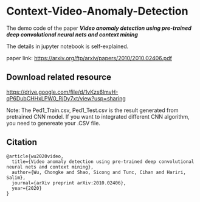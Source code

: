 # Context-Video-Anomaly-Detection

The demo code of the paper ***Video anomaly detection using pre-trained deep convolutional neural nets and context mining***

The details in jupyter notebook is self-explained.

paper link:
https://arxiv.org/ftp/arxiv/papers/2010/2010.02406.pdf

## Download related resource
https://drive.google.com/file/d/1vKzs6lmvH-qP6DubCHHxLPW0_RjDy7xt/view?usp=sharing

Note:
The Ped1_Train.csv, Ped1_Test.csv is the result generated from pretrained CNN model. If you want to integrated different CNN algorithm, you need to genereate your .CSV file.

## Citation
```
@article{wu2020video,
  title={Video anomaly detection using pre-trained deep convolutional neural nets and context mining},
  author={Wu, Chongke and Shao, Sicong and Tunc, Cihan and Hariri, Salim},
  journal={arXiv preprint arXiv:2010.02406},
  year={2020}
}
```
